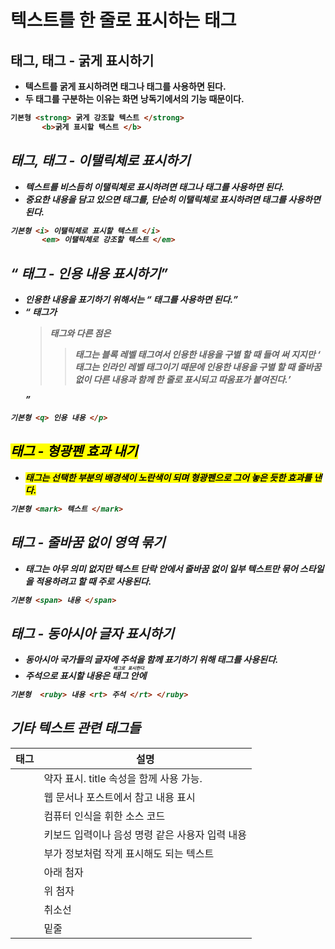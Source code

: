# 텍스트를 한 줄로 표시하는 태그

## <strong> 태그,<b> 태그 - 굵게 표시하기

- 텍스트를 굵게 표시하려면 <strong> 태그나 <b> 태그를 사용하면 된다.
- 두 태그를 구분하는 이유는 화면 낭독기에서의 기능 때문이다.

```html
기본형 <strong> 굵게 강조할 텍스트 </strong>
       <b>굵게 표시할 텍스트 </b>
```

## <em> 태그, <i> 태그 - 이탤릭체로 표시하기

- 텍스트를 비스듬히 이탤릭체로 표시하려면 <em> 태그나 <i>태그를 사용하면 된다.
- 중요한 내용을 담고 있으면 <em> 태그를, 단순히 이탤릭체로 표시하려면 <i>태그를 사용하면 된다.

```html
기본형 <i> 이탤릭체로 표시할 텍스트 </i>
       <em> 이탤릭체로 강조할 텍스트 </em>
```

## <q> 태그 - 인용 내용 표시하기

- 인용한 내용을 표기하기 위해서는 <q> 태그를 사용하면 된다.
- <q> 태그가 <blockquote> 태그와 다른 점은 <blockquote> 태그는 블록 레벨 태그여서 인용한 내용을 구별 할 때 들여 써 지지만 <q> 태그는 인라인 레벨 태그이기 때문에 인용한 내용을 구별 할 때 줄바꿈 없이 다른 내용과 함께 한 줄로 표시되고 따움표가 붙여진다.

```html
기본형 <q> 인용 내용 </p>
```

## <mark> 태그 - 형광펜 효과 내기

- <mark>  태그는 선택한 부분의 배경색이 노란색이 되며 형광펜으로 그어 놓은 듯한 효과를 낸다.

```html
기본형 <mark> 텍스트 </mark>
```

## <span> 태그 - 줄바꿈 없이 영역 묶기

- <span> 태그는 아무 의미 없지만 텍스트 단락 안에서 줄바꿈 없이 일부 텍스트만 묶어 스타일을 적용하려고 할 때 주로 사용된다.

```html
기본형 <span> 내용 </span>
```

## <ruby> 태그 - 동아시아 글자 표시하기

- 동아시아 국가들의 글자에 주석을 함께 표기하기 위해 <ruby> 태그를 사용된다.
- 주석으로 표시할 내용은 <ruby> 태그 안에 <rt> 태그로 표시한다.

```html
기본형  <ruby> 내용 <rt> 주석 </rt> </ruby>
```

## 기타 텍스트 관련 태그들

| 태그    | 설명                                            |
| ------- | ----------------------------------------------- |
| <abbr>  | 약자 표시. title 속성을 함께 사용 가능.         |
| <cite>  | 웹 문서나 포스트에서 참고 내용 표시             |
| <code>  | 컴퓨터 인식을 휘한 소스 코드                    |
| <kbd>   | 키보드 입력이나 음성 명령 같은 사용자 입력 내용 |
| <small> | 부가 정보처럼 작게 표시해도 되는 텍스트         |
| <sub>   | 아래 첨자                                       |
| <sup>   | 위 첨자                                         |
| <s>     | 취소선                                          |
| <u>     | 밑줄                                            |